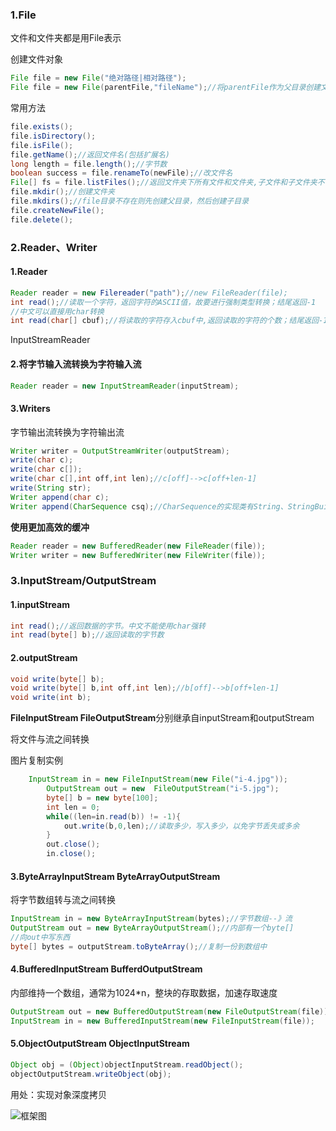 ### 1.File

文件和文件夹都是用File表示

创建文件对象

```java
File file = new File("绝对路径|相对路径");
File file = new File(parentFile,"fileName");//将parentFile作为父目录创建文件对象
```

常用方法

```java
file.exists();
file.isDirectory();
file.isFile();
file.getName();//返回文件名(包括扩展名)
long length = file.length();//字节数
boolean success = file.renameTo(newFile);//改文件名
File[] fs = file.listFiles();//返回文件夹下所有文件和文件夹,子文件和子文件夹不包括
file.mkdir();//创建文件夹
file.mkdirs();//file目录不存在则先创建父目录，然后创建子目录
file.createNewFile();
file.delete();
```

### 2.Reader、Writer

#### 1.**Reader**

```java
Reader reader = new Filereader("path");//new FileReader(file);
int read();//读取一个字符，返回字符的ASCII值，故要进行强制类型转换；结尾返回-1
//中文可以直接用char转换
int read(char[] cbuf);//将读取的字符存入cbuf中,返回读取的字符的个数；结尾返回-1
```

InputStreamReader

#### 2.**将字节输入流转换为字符输入流**

```java
Reader reader = new InputStreamReader(inputStream);
```

#### 3.Writers

字节输出流转换为字符输出流

```java
Writer writer = OutputStreamWriter(outputStream);
write(char c);
write(char c[]);
write(char c[],int off,int len);//c[off]-->c[off+len-1]
write(String str);
Writer append(char c);
Writer append(CharSequence csq);//CharSequence的实现类有String、StringBuilder、StringBuffer
```

**使用更加高效的缓冲**

```java
Reader reader = new BufferedReader(new FileReader(file));
Writer writer = new BufferedWriter(new FileWriter(file));
```

### 3.InputStream/OutputStream

#### 1.**inputStream**

```java
int read();//返回数据的字节。中文不能使用char强转
int read(byte[] b);//返回读取的字节数
```

#### **2.outputStream**

```java
void write(byte[] b);
void write(byte[] b,int off,int len);//b[off]-->b[off+len-1]
void write(int b);
```

**FileInputStream FileOutputStream**分别继承自inputStream和outputStream

将文件与流之间转换

图片复制实例

```java
	InputStream in = new FileInputStream(new File("i-4.jpg"));
        OutputStream out = new  FileOutputStream("i-5.jpg");
        byte[] b = new byte[100];
        int len = 0;
        while((len=in.read(b)) != -1){
            out.write(b,0,len);//读取多少，写入多少，以免字节丢失或多余
        }
        out.close();
        in.close();
```

#### 3.**ByteArrayInputStream ByteArrayOutputStream**

将字节数组转与流之间转换

```java
InputStream in = new ByteArrayInputStream(bytes);//字节数组--》流
OutputStream out = new ByteArrayOutputStream();//内部有一个byte[]
//向out中写东西
byte[] bytes = outputStream.toByteArray();//复制一份到数组中
```

#### 4.BufferedInputStream BufferdOutputStream

内部维持一个数组，通常为1024*n，整块的存取数据，加速存取速度

```java
OutputStream out = new BufferedOutputStream(new FileOutputStream(file));
InputStream in = new BufferedInputStream(new FileInputStream(file));
```

#### 5.ObjectOutputStream ObjectInputStream

```java
Object obj = (Object)objectInputStream.readObject();
objectOutputStream.writeObject(obj);
```

用处：实现对象深度拷贝

![框架图](https://www.tutorialspoint.com/java/images/file_io.jpg)